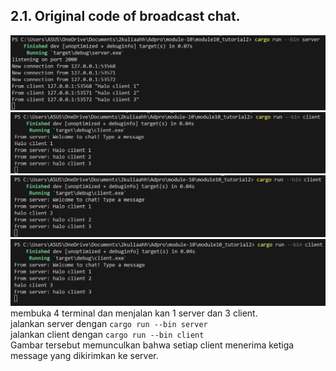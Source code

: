 ## 2.1. Original code of broadcast chat.
![alt text](image-2.png)
![alt text](image-3.png)
![alt text](image-4.png)
![alt text](image-5.png)
<br>
membuka 4 terminal dan menjalan kan 1 server dan 3 client. <br>
jalankan server dengan ```cargo run --bin server``` <br>
jalankan client dengan ```cargo run --bin client ``` <br>
Gambar tersebut memunculkan bahwa setiap client menerima ketiga message yang dikirimkan ke server.